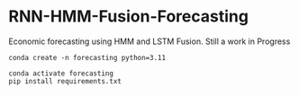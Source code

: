 # RNN-HMM-Fusion-Forecasting
Economic forecasting using HMM and LSTM Fusion. Still a work in Progress

```
conda create -n forecasting python=3.11

conda activate forecasting
pip install requirements.txt
```
